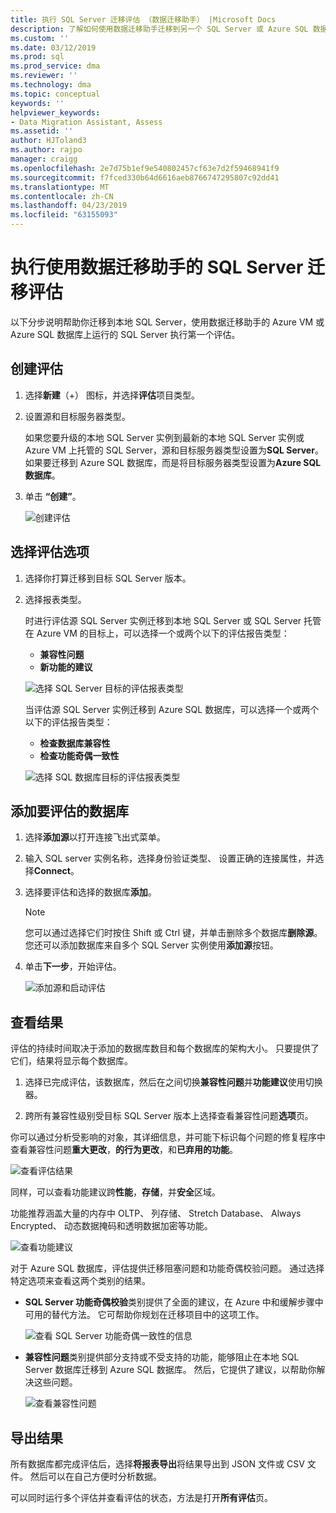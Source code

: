 ```yaml
---
title: 执行 SQL Server 迁移评估 （数据迁移助手） |Microsoft Docs
description: 了解如何使用数据迁移助手迁移到另一个 SQL Server 或 Azure SQL 数据库之前，评估的本地 SQL Server
ms.custom: ''
ms.date: 03/12/2019
ms.prod: sql
ms.prod_service: dma
ms.reviewer: ''
ms.technology: dma
ms.topic: conceptual
keywords: ''
helpviewer_keywords:
- Data Migration Assistant, Assess
ms.assetid: ''
author: HJToland3
ms.author: rajpo
manager: craigg
ms.openlocfilehash: 2e7d75b1ef9e540802457cf63e7d2f59468941f9
ms.sourcegitcommit: f7fced330b64d6616aeb8766747295807c92dd41
ms.translationtype: MT
ms.contentlocale: zh-CN
ms.lasthandoff: 04/23/2019
ms.locfileid: "63155093"
---
```

# <a name="perform-a-sql-server-migration-assessment-with-data-migration-assistant"></a>执行使用数据迁移助手的 SQL Server 迁移评估

以下分步说明帮助你迁移到本地 SQL Server，使用数据迁移助手的 Azure VM 或 Azure SQL 数据库上运行的 SQL Server 执行第一个评估。

## <a name="create-an-assessment"></a>创建评估

1.  选择**新建**（+） 图标，并选择**评估**项目类型。

2.  设置源和目标服务器类型。

    如果您要升级的本地 SQL Server 实例到最新的本地 SQL Server 实例或 Azure VM 上托管的 SQL Server，源和目标服务器类型设置为**SQL Server**。 如果要迁移到 Azure SQL 数据库，而是将目标服务器类型设置为**Azure SQL 数据库**。

3.  单击 **“创建”**。

    ![创建评估](../dma/media/NewAssessment.png)

## <a name="choose-assessment-options"></a>选择评估选项

1. 选择你打算迁移到目标 SQL Server 版本。

2. 选择报表类型。

   时进行评估源 SQL Server 实例迁移到本地 SQL Server 或 SQL Server 托管在 Azure VM 的目标上，可以选择一个或两个以下的评估报告类型：

    -   **兼容性问题**
    -   **新功能的建议**

    ![选择 SQL Server 目标的评估报表类型](../dma/media/AssessmentTypes.png)

   当评估源 SQL Server 实例迁移到 Azure SQL 数据库，可以选择一个或两个以下的评估报告类型：

    -   **检查数据库兼容性**
    -   **检查功能奇偶一致性**

    ![选择 SQL 数据库目标的评估报表类型](../dma/media/AssessmentTypes_Azure.png)

## <a name="add-databases-to-assess"></a>添加要评估的数据库

1.  选择**添加源**以打开连接飞出式菜单。

2.  输入 SQL server 实例名称，选择身份验证类型、 设置正确的连接属性，并选择**Connect**。

3.  选择要评估和选择的数据库**添加**。

    > [!NOTE] 
    > 您可以通过选择它们时按住 Shift 或 Ctrl 键，并单击删除多个数据库**删除源**。 您还可以添加数据库来自多个 SQL Server 实例使用**添加源**按钮。

4.  单击**下一步**，开始评估。

    ![添加源和启动评估](../dma/media/SelectDatabase.png)

## <a name="view-results"></a>查看结果

评估的持续时间取决于添加的数据库数目和每个数据库的架构大小。 只要提供了它们，结果将显示每个数据库。

1.  选择已完成评估，该数据库，然后在之间切换**兼容性问题**并**功能建议**使用切换器。

2.  跨所有兼容性级别受目标 SQL Server 版本上选择查看兼容性问题**选项**页。

你可以通过分析受影响的对象，其详细信息，并可能下标识每个问题的修复程序中查看兼容性问题**重大更改**，**的行为更改**，和**已弃用的功能**。

![查看评估结果](../dma/media/ReviewResults.png)

同样，可以查看功能建议跨**性能**，**存储**，并**安全**区域。

功能推荐涵盖大量的内存中 OLTP、 列存储、 Stretch Database、 Always Encrypted、 动态数据掩码和透明数据加密等功能。

![查看功能建议](../dma/media/FeatureRecommendations.png)

对于 Azure SQL 数据库，评估提供迁移阻塞问题和功能奇偶校验问题。 通过选择特定选项来查看这两个类别的结果。

- **SQL Server 功能奇偶校验**类别提供了全面的建议，在 Azure 中和缓解步骤中可用的替代方法。 它可帮助你规划在迁移项目中的这项工作。

  ![查看 SQL Server 功能奇偶一致性的信息](../dma/media/SQLFeatureParity.png)

- **兼容性问题**类别提供部分支持或不受支持的功能，能够阻止在本地 SQL Server 数据库迁移到 Azure SQL 数据库。 然后，它提供了建议，以帮助你解决这些问题。

  ![查看兼容性问题](../dma/media/CompatibilityIssues.png)

## <a name="export-results"></a>导出结果

所有数据库都完成评估后，选择**将报表导出**将结果导出到 JSON 文件或 CSV 文件。 然后可以在自己方便时分析数据。

可以同时运行多个评估并查看评估的状态，方法是打开**所有评估**页。
